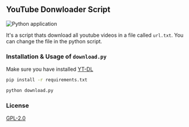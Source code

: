 ## YouTube Donwloader Script
![Python application](https://github.com/StackNeverFlow/YouTube-Download-Script/workflows/Python%20application/badge.svg)

It's a script thats download all youtube videos in a file called `url.txt`. You can change the file in the python script.

### Installation & Usage of `download.py`
Make sure you have installed [YT-DL](https://github.com/ytdl-org/youtube-dl/)

```bash
pip install -r requirements.txt
```

```bash
python download.py
```

### License
[GPL-2.0](https://github.com/StackNeverFlow/YouTube-Download-Script/blob/master/LICENSE)
